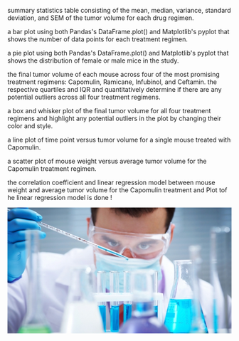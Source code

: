 summary statistics table consisting of the mean, median, variance, standard deviation, and SEM of the tumor volume for each drug regimen.


a bar plot using both Pandas's DataFrame.plot() and Matplotlib's pyplot that shows the number of data points for each treatment regimen.


a pie plot using both Pandas's DataFrame.plot() and Matplotlib's pyplot that shows the distribution of female or male mice in the study.


the final tumor volume of each mouse across four of the most promising treatment regimens: Capomulin, Ramicane, Infubinol, and Ceftamin. 
the respective quartiles and IQR and quantitatively determine if there are any potential outliers across all four treatment regimens.

a box and whisker plot of the final tumor volume for all four treatment regimens and highlight any potential outliers in the plot by changing their color and style.

a line plot of time point versus tumor volume for a single mouse treated with Capomulin.

a scatter plot of mouse weight versus average tumor volume for the Capomulin treatment regimen.


the correlation coefficient and linear regression model between mouse weight and average tumor volume for the Capomulin treatment and  Plot tof he linear regression model is done !


![lab](https://github.com/kameswari609/MATPLOTLIB-CHALLENGE-UCSD/blob/master/Laboratory%20(1).jpg)
